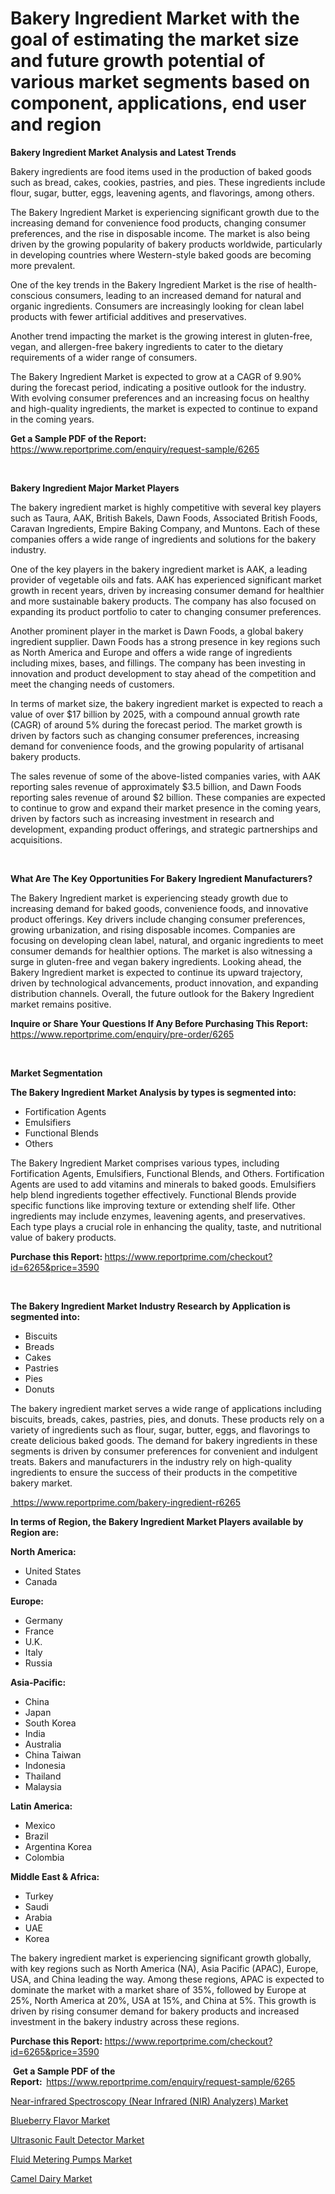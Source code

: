<p><h1>Bakery Ingredient Market with the goal of estimating the market size and future growth potential of various market segments based on component, applications, end user and region</h1></p><p><strong>Bakery Ingredient Market Analysis and Latest Trends</strong></p>
<p><p>Bakery ingredients are food items used in the production of baked goods such as bread, cakes, cookies, pastries, and pies. These ingredients include flour, sugar, butter, eggs, leavening agents, and flavorings, among others.</p><p>The Bakery Ingredient Market is experiencing significant growth due to the increasing demand for convenience food products, changing consumer preferences, and the rise in disposable income. The market is also being driven by the growing popularity of bakery products worldwide, particularly in developing countries where Western-style baked goods are becoming more prevalent.</p><p>One of the key trends in the Bakery Ingredient Market is the rise of health-conscious consumers, leading to an increased demand for natural and organic ingredients. Consumers are increasingly looking for clean label products with fewer artificial additives and preservatives.</p><p>Another trend impacting the market is the growing interest in gluten-free, vegan, and allergen-free bakery ingredients to cater to the dietary requirements of a wider range of consumers.</p><p>The Bakery Ingredient Market is expected to grow at a CAGR of 9.90% during the forecast period, indicating a positive outlook for the industry. With evolving consumer preferences and an increasing focus on healthy and high-quality ingredients, the market is expected to continue to expand in the coming years.</p></p>
<p><strong>Get a Sample PDF of the Report:&nbsp;</strong> <a href="https://www.reportprime.com/enquiry/request-sample/6265">https://www.reportprime.com/enquiry/request-sample/6265</a></p>
<p>&nbsp;</p>
<p><strong>Bakery Ingredient Major Market Players</strong></p>
<p><p>The bakery ingredient market is highly competitive with several key players such as Taura, AAK, British Bakels, Dawn Foods, Associated British Foods, Caravan Ingredients, Empire Baking Company, and Muntons. Each of these companies offers a wide range of ingredients and solutions for the bakery industry.</p><p>One of the key players in the bakery ingredient market is AAK, a leading provider of vegetable oils and fats. AAK has experienced significant market growth in recent years, driven by increasing consumer demand for healthier and more sustainable bakery products. The company has also focused on expanding its product portfolio to cater to changing consumer preferences.</p><p>Another prominent player in the market is Dawn Foods, a global bakery ingredient supplier. Dawn Foods has a strong presence in key regions such as North America and Europe and offers a wide range of ingredients including mixes, bases, and fillings. The company has been investing in innovation and product development to stay ahead of the competition and meet the changing needs of customers.</p><p>In terms of market size, the bakery ingredient market is expected to reach a value of over $17 billion by 2025, with a compound annual growth rate (CAGR) of around 5% during the forecast period. The market growth is driven by factors such as changing consumer preferences, increasing demand for convenience foods, and the growing popularity of artisanal bakery products.</p><p>The sales revenue of some of the above-listed companies varies, with AAK reporting sales revenue of approximately $3.5 billion, and Dawn Foods reporting sales revenue of around $2 billion. These companies are expected to continue to grow and expand their market presence in the coming years, driven by factors such as increasing investment in research and development, expanding product offerings, and strategic partnerships and acquisitions.</p></p>
<p>&nbsp;</p>
<p><strong>What Are The Key Opportunities For Bakery Ingredient Manufacturers?</strong></p>
<p><p>The Bakery Ingredient market is experiencing steady growth due to increasing demand for baked goods, convenience foods, and innovative product offerings. Key drivers include changing consumer preferences, growing urbanization, and rising disposable incomes. Companies are focusing on developing clean label, natural, and organic ingredients to meet consumer demands for healthier options. The market is also witnessing a surge in gluten-free and vegan bakery ingredients. Looking ahead, the Bakery Ingredient market is expected to continue its upward trajectory, driven by technological advancements, product innovation, and expanding distribution channels. Overall, the future outlook for the Bakery Ingredient market remains positive.</p></p>
<p><strong>Inquire or Share Your Questions If Any Before Purchasing This Report:</strong> <a href="https://www.reportprime.com/enquiry/pre-order/6265">https://www.reportprime.com/enquiry/pre-order/6265</a></p>
<p>&nbsp;</p>
<p><strong>Market Segmentation</strong></p>
<p><strong>The Bakery Ingredient Market Analysis by types is segmented into:</strong></p>
<p><ul><li>Fortification Agents</li><li>Emulsifiers</li><li>Functional Blends</li><li>Others</li></ul></p>
<p><p>The Bakery Ingredient Market comprises various types, including Fortification Agents, Emulsifiers, Functional Blends, and Others. Fortification Agents are used to add vitamins and minerals to baked goods. Emulsifiers help blend ingredients together effectively. Functional Blends provide specific functions like improving texture or extending shelf life. Other ingredients may include enzymes, leavening agents, and preservatives. Each type plays a crucial role in enhancing the quality, taste, and nutritional value of bakery products.</p></p>
<p><strong>Purchase this Report:&nbsp;</strong><a href="https://www.reportprime.com/checkout?id=6265&price=3590">https://www.reportprime.com/checkout?id=6265&price=3590</a></p>
<p>&nbsp;</p>
<p><strong>The Bakery Ingredient Market Industry Research by Application is segmented into:</strong></p>
<p><ul><li>Biscuits</li><li>Breads</li><li>Cakes</li><li>Pastries</li><li>Pies</li><li>Donuts</li></ul></p>
<p><p>The bakery ingredient market serves a wide range of applications including biscuits, breads, cakes, pastries, pies, and donuts. These products rely on a variety of ingredients such as flour, sugar, butter, eggs, and flavorings to create delicious baked goods. The demand for bakery ingredients in these segments is driven by consumer preferences for convenient and indulgent treats. Bakers and manufacturers in the industry rely on high-quality ingredients to ensure the success of their products in the competitive bakery market.</p></p>
<p><a href="https://www.reportprime.com/bakery-ingredient-r6265">&nbsp;https://www.reportprime.com/bakery-ingredient-r6265</a></p>
<p><strong>In terms of Region, the Bakery Ingredient Market Players available by Region are:</strong></p>
<p>
    <p> <strong> North America: </strong>
        <ul>
            <li>United States</li>
            <li>Canada</li>
        </ul>
        </p> 
    <p> <strong> Europe: </strong>
        <ul>
            <li>Germany</li>
            <li>France</li>
            <li>U.K.</li>
            <li>Italy</li>
            <li>Russia</li>
        </ul>
        </p> 
    <p> <strong> Asia-Pacific: </strong>
        <ul>
            <li>China</li>
            <li>Japan</li>
            <li>South Korea</li>
            <li>India</li>
            <li>Australia</li>
            <li>China Taiwan</li>
            <li>Indonesia</li>
            <li>Thailand</li>
            <li>Malaysia</li>
        </ul>
        </p> 
    <p> <strong> Latin America: </strong>
        <ul>
            <li>Mexico</li>
            <li>Brazil</li>
            <li>Argentina Korea</li>
            <li>Colombia</li>
        </ul>
        </p> 
    <p> <strong> Middle East & Africa: </strong>
        <ul>
            <li>Turkey</li>
            <li>Saudi</li>
            <li>Arabia</li>
            <li>UAE</li>
            <li>Korea</li>
        </ul>
    </p>
    </p>
<p><p>The bakery ingredient market is experiencing significant growth globally, with key regions such as North America (NA), Asia Pacific (APAC), Europe, USA, and China leading the way. Among these regions, APAC is expected to dominate the market with a market share of 35%, followed by Europe at 25%, North America at 20%, USA at 15%, and China at 5%. This growth is driven by rising consumer demand for bakery products and increased investment in the bakery industry across these regions.</p></p>
<p><strong>Purchase this Report: </strong><a href="https://www.reportprime.com/checkout?id=6265&price=3590">https://www.reportprime.com/checkout?id=6265&price=3590</a></p>
<p>&nbsp;<strong>Get a Sample PDF of the Report:&nbsp;&nbsp;</strong><a href="https://www.reportprime.com/enquiry/request-sample/6265">https://www.reportprime.com/enquiry/request-sample/6265</a></p>
<p><strong></strong></p>
<p><p><a href="https://issuu.com/reportprime-2/docs/near-infrared-spectroscopy-near-inf_39f939f8653a66">Near-infrared Spectroscopy (Near Infrared (NIR) Analyzers) Market</a></p><p><a href="https://github.com/vimar16th/Market-Research-Report-List-6/blob/main/blueberry-flavor-market.md">Blueberry Flavor Market</a></p><p><a href="https://www.linkedin.com/pulse/ultrasonic-fault-detector-market-forecasts-trends-impact-analysis-egpce?trackingId=flCBeGZeThqzdmMswtw7jg%3D%3D">Ultrasonic Fault Detector Market</a></p><p><a href="https://www.linkedin.com/pulse/fluid-metering-pumps-market-overview-global-trends-future-iuvre?trackingId=92f0UU3PTVmn3%2BdolRJbMQ%3D%3D">Fluid Metering Pumps Market</a></p><p><a href="https://github.com/JameTravis/Market-Research-Report-List-6/blob/main/camel-dairy-market.md">Camel Dairy Market</a></p></p>